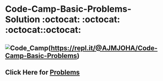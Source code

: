 # Code-Camp-Basic-Problems-Solution  :octocat: :octocat: :octocat::octocat:
## ![Code_Camp](https://assets-global.website-files.com/5bb2cb16977262ab15452eba/5c2c51c24fdbba748cc5f709_Code%20Camp%20logo%20blue.svg)(https://repl.it/@AJMJOHA/Code-Camp-Basic-Problems)
## Click Here for [Problems](https://bit.ly/2AOsbdX)

